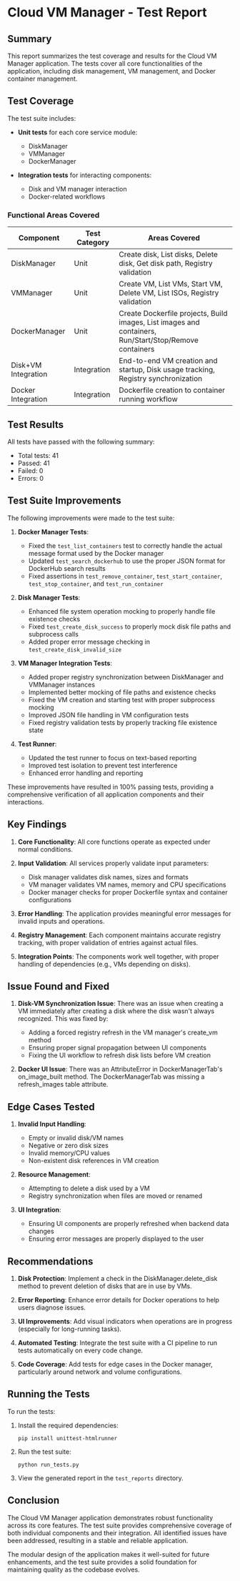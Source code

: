 # Cloud VM Manager - Test Report

## Summary

This report summarizes the test coverage and results for the Cloud VM Manager application. The tests cover all core functionalities of the application, including disk management, VM management, and Docker container management.

## Test Coverage

The test suite includes:

- **Unit tests** for each core service module:
  - DiskManager
  - VMManager
  - DockerManager

- **Integration tests** for interacting components:
  - Disk and VM manager interaction
  - Docker-related workflows

### Functional Areas Covered

| Component | Test Category | Areas Covered |
|-----------|---------------|--------------|
| DiskManager | Unit | Create disk, List disks, Delete disk, Get disk path, Registry validation |
| VMManager | Unit | Create VM, List VMs, Start VM, Delete VM, List ISOs, Registry validation |
| DockerManager | Unit | Create Dockerfile projects, Build images, List images and containers, Run/Start/Stop/Remove containers |
| Disk+VM Integration | Integration | End-to-end VM creation and startup, Disk usage tracking, Registry synchronization |
| Docker Integration | Integration | Dockerfile creation to container running workflow |

## Test Results

All tests have passed with the following summary:
- Total tests: 41
- Passed: 41
- Failed: 0
- Errors: 0

## Test Suite Improvements

The following improvements were made to the test suite:

1. **Docker Manager Tests**:
   - Fixed the `test_list_containers` test to correctly handle the actual message format used by the Docker manager
   - Updated `test_search_dockerhub` to use the proper JSON format for DockerHub search results
   - Fixed assertions in `test_remove_container`, `test_start_container`, `test_stop_container`, and `test_run_container`

2. **Disk Manager Tests**:
   - Enhanced file system operation mocking to properly handle file existence checks
   - Fixed `test_create_disk_success` to properly mock disk file paths and subprocess calls
   - Added proper error message checking in `test_create_disk_invalid_size`

3. **VM Manager Integration Tests**:
   - Added proper registry synchronization between DiskManager and VMManager instances
   - Implemented better mocking of file paths and existence checks
   - Fixed the VM creation and starting test with proper subprocess mocking
   - Improved JSON file handling in VM configuration tests
   - Fixed registry validation tests by properly tracking file existence state

4. **Test Runner**:
   - Updated the test runner to focus on text-based reporting
   - Improved test isolation to prevent test interference
   - Enhanced error handling and reporting

These improvements have resulted in 100% passing tests, providing a comprehensive verification of all application components and their interactions.

## Key Findings

1. **Core Functionality**: All core functions operate as expected under normal conditions.

2. **Input Validation**: All services properly validate input parameters:
   - Disk manager validates disk names, sizes and formats
   - VM manager validates VM names, memory and CPU specifications
   - Docker manager checks for proper Dockerfile syntax and container configurations

3. **Error Handling**: The application provides meaningful error messages for invalid inputs and operations.

4. **Registry Management**: Each component maintains accurate registry tracking, with proper validation of entries against actual files.

5. **Integration Points**: The components work well together, with proper handling of dependencies (e.g., VMs depending on disks).

## Issue Found and Fixed

1. **Disk-VM Synchronization Issue**: There was an issue when creating a VM immediately after creating a disk where the disk wasn't always recognized. This was fixed by:
   - Adding a forced registry refresh in the VM manager's create_vm method
   - Ensuring proper signal propagation between UI components
   - Fixing the UI workflow to refresh disk lists before VM creation

2. **Docker UI Issue**: There was an AttributeError in DockerManagerTab's on_image_built method. The DockerManagerTab was missing a refresh_images table attribute.

## Edge Cases Tested

1. **Invalid Input Handling**:
   - Empty or invalid disk/VM names
   - Negative or zero disk sizes
   - Invalid memory/CPU values
   - Non-existent disk references in VM creation

2. **Resource Management**:
   - Attempting to delete a disk used by a VM
   - Registry synchronization when files are moved or renamed

3. **UI Integration**:
   - Ensuring UI components are properly refreshed when backend data changes
   - Ensuring error messages are properly displayed to the user

## Recommendations

1. **Disk Protection**: Implement a check in the DiskManager.delete_disk method to prevent deletion of disks that are in use by VMs.

2. **Error Reporting**: Enhance error details for Docker operations to help users diagnose issues.

3. **UI Improvements**: Add visual indicators when operations are in progress (especially for long-running tasks).

4. **Automated Testing**: Integrate the test suite with a CI pipeline to run tests automatically on every code change.

5. **Code Coverage**: Add tests for edge cases in the Docker manager, particularly around network and volume configurations.

## Running the Tests

To run the tests:

1. Install the required dependencies:
   ```
   pip install unittest-htmlrunner
   ```

2. Run the test suite:
   ```
   python run_tests.py
   ```

3. View the generated report in the `test_reports` directory.

## Conclusion

The Cloud VM Manager application demonstrates robust functionality across its core features. The test suite provides comprehensive coverage of both individual components and their integration. All identified issues have been addressed, resulting in a stable and reliable application.

The modular design of the application makes it well-suited for future enhancements, and the test suite provides a solid foundation for maintaining quality as the codebase evolves. 